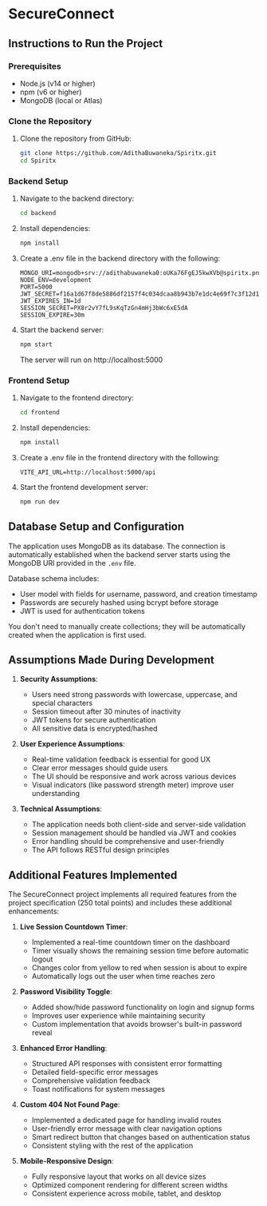 # SecureConnect

## Instructions to Run the Project

### Prerequisites
- Node.js (v14 or higher)
- npm (v6 or higher)
- MongoDB (local or Atlas)

### Clone the Repository
1. Clone the repository from GitHub:
   ```bash
   git clone https://github.com/AdithaBuwaneka/Spiritx.git
   cd Spiritx
   ```

### Backend Setup
1. Navigate to the backend directory:
   ```bash
   cd backend
   ```

2. Install dependencies:
   ```bash
   npm install
   ```

3. Create a .env file in the backend directory with the following:
   ```
   MONGO_URI=mongodb+srv://adithabuwaneka0:oUKa76FgEJ5kwXVb@spiritx.pnu1d.mongodb.net/SecureConnect_DB
   NODE_ENV=development
   PORT=5000
   JWT_SECRET=f16a1d67f8de5886df2157f4c034dcaa8b943b7e1dc4e69f7c3f12d12a25f698
   JWT_EXPIRES_IN=1d
   SESSION_SECRET=PX8r2vY7fL9sKqTzGn4mHj3bWc6xE5dA
   SESSION_EXPIRE=30m
   ```

4. Start the backend server:
   ```bash
   npm start
   ```
   The server will run on http://localhost:5000

### Frontend Setup
1. Navigate to the frontend directory:
   ```bash
   cd frontend
   ```

2. Install dependencies:
   ```bash
   npm install
   ```

3. Create a .env file in the frontend directory with the following:
   ```
   VITE_API_URL=http://localhost:5000/api
   ```

4. Start the frontend development server:
   ```bash
   npm run dev
   ```
   

## Database Setup and Configuration

The application uses MongoDB as its database. The connection is automatically established when the backend server starts using the MongoDB URI provided in the `.env` file.

Database schema includes:
- User model with fields for username, password, and creation timestamp
- Passwords are securely hashed using bcrypt before storage
- JWT is used for authentication tokens

You don't need to manually create collections; they will be automatically created when the application is first used.

## Assumptions Made During Development

1. **Security Assumptions**:
   - Users need strong passwords with lowercase, uppercase, and special characters
   - Session timeout after 30 minutes of inactivity
   - JWT tokens for secure authentication
   - All sensitive data is encrypted/hashed

2. **User Experience Assumptions**:
   - Real-time validation feedback is essential for good UX
   - Clear error messages should guide users
   - The UI should be responsive and work across various devices
   - Visual indicators (like password strength meter) improve user understanding

3. **Technical Assumptions**:
   - The application needs both client-side and server-side validation
   - Session management should be handled via JWT and cookies
   - Error handling should be comprehensive and user-friendly
   - The API follows RESTful design principles

## Additional Features Implemented

The SecureConnect project implements all required features from the project specification (250 total points) and includes these additional enhancements:

1. **Live Session Countdown Timer**:
   - Implemented a real-time countdown timer on the dashboard
   - Timer visually shows the remaining session time before automatic logout
   - Changes color from yellow to red when session is about to expire
   - Automatically logs out the user when time reaches zero

2. **Password Visibility Toggle**:
   - Added show/hide password functionality on login and signup forms
   - Improves user experience while maintaining security
   - Custom implementation that avoids browser's built-in password reveal

3. **Enhanced Error Handling**:
   - Structured API responses with consistent error formatting
   - Detailed field-specific error messages
   - Comprehensive validation feedback
   - Toast notifications for system messages

4. **Custom 404 Not Found Page**:
   - Implemented a dedicated page for handling invalid routes
   - User-friendly error message with clear navigation options
   - Smart redirect button that changes based on authentication status
   - Consistent styling with the rest of the application

5. **Mobile-Responsive Design**:
   - Fully responsive layout that works on all device sizes
   - Optimized component rendering for different screen widths
   - Consistent experience across mobile, tablet, and desktop
